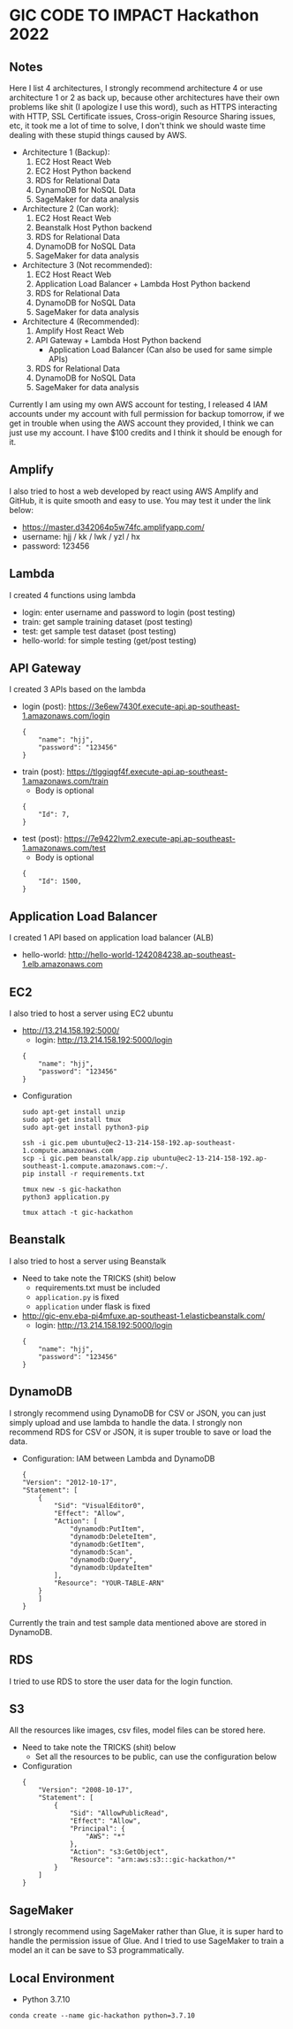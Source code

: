 # GIC CODE TO IMPACT Hackathon 2022

## Notes
Here I list 4 architectures, I strongly recommend architecture 4 or use architecture 1 or 2 as back up, because other architectures have their own problems like shit (I apologize I use this word), such as HTTPS interacting with HTTP, SSL Certificate issues, Cross-origin Resource Sharing issues, etc, it took me a lot of time to solve, I don't think we should waste time dealing with these stupid things caused by AWS.

* Architecture 1 (Backup):
    1. EC2 Host React Web
    2. EC2 Host Python backend
    3. RDS for Relational Data
    4. DynamoDB for NoSQL Data
    5. SageMaker for data analysis
* Architecture 2 (Can work):
    1. EC2 Host React Web
    2. Beanstalk Host Python backend
    3. RDS for Relational Data
    4. DynamoDB for NoSQL Data
    5. SageMaker for data analysis
* Architecture 3 (Not recommended):
    1. EC2 Host React Web
    2. Application Load Balancer + Lambda Host Python backend
    3. RDS for Relational Data
    4. DynamoDB for NoSQL Data
    5. SageMaker for data analysis
* Architecture 4 (Recommended):
    1. Amplify Host React Web
    2. API Gateway + Lambda Host Python backend
        * Application Load Balancer (Can also be used for same simple APIs)
    3. RDS for Relational Data
    4. DynamoDB for NoSQL Data
    5. SageMaker for data analysis

Currently I am using my own AWS account for testing, I released 4 IAM accounts under my account with full permission for backup tomorrow, if we get in trouble when using the AWS account they provided, I think we can just use my account. I have $100 credits and I think it should be enough for it.

## Amplify
I also tried to host a web developed by react using AWS Amplify and GitHub, it is quite smooth and easy to use.
You may test it under the link below:
* https://master.d342064p5w74fc.amplifyapp.com/
* username: hjj / kk / lwk / yzl / hx
* password: 123456

## Lambda
I created 4 functions using lambda
* login: enter username and password to login (post testing)
* train: get sample training dataset (post testing)
* test: get sample test dataset (post testing)
* hello-world: for simple testing (get/post testing)

## API Gateway
I created 3 APIs based on the lambda
* login (post): https://3e6ew7430f.execute-api.ap-southeast-1.amazonaws.com/login
    ```
    {
        "name": "hjj",
        "password": "123456"
    }
    ```
* train (post): https://tlggiqgf4f.execute-api.ap-southeast-1.amazonaws.com/train
    * Body is optional
    ```
    {
        "Id": 7,
    }
    ```
* test (post): https://7e9422lvm2.execute-api.ap-southeast-1.amazonaws.com/test
    * Body is optional
    ```
    {
        "Id": 1500,
    }
    ```

## Application Load Balancer
I created 1 API based on application load balancer (ALB)
* hello-world: http://hello-world-1242084238.ap-southeast-1.elb.amazonaws.com

## EC2
I also tried to host a server using EC2 ubuntu
* http://13.214.158.192:5000/
    * login: http://13.214.158.192:5000/login
    ```
    {
        "name": "hjj",
        "password": "123456"
    }
    ```
* Configuration
    ```
    sudo apt-get install unzip
    sudo apt-get install tmux
    sudo apt-get install python3-pip

    ssh -i gic.pem ubuntu@ec2-13-214-158-192.ap-southeast-1.compute.amazonaws.com
    scp -i gic.pem beanstalk/app.zip ubuntu@ec2-13-214-158-192.ap-southeast-1.compute.amazonaws.com:~/.
    pip install -r requirements.txt

    tmux new -s gic-hackathon
    python3 application.py

    tmux attach -t gic-hackathon
    ```

## Beanstalk
I also tried to host a server using Beanstalk
* Need to take note the TRICKS (shit) below
    * requirements.txt must be included
    * `application.py` is fixed
    * `application` under flask is fixed
* http://gic-env.eba-pi4mfuxe.ap-southeast-1.elasticbeanstalk.com/
    * login: http://13.214.158.192:5000/login
    ```
    {
        "name": "hjj",
        "password": "123456"
    }
    ```

## DynamoDB
I strongly recommend using DynamoDB for CSV or JSON, you can just simply upload and use lambda to handle the data. I strongly non recommend
RDS for CSV or JSON, it is super trouble to save or load the data.
* Configuration: IAM between Lambda and DynamoDB  
    ```
    {
    "Version": "2012-10-17",
    "Statement": [
        {
            "Sid": "VisualEditor0",
            "Effect": "Allow",
            "Action": [
                "dynamodb:PutItem",
                "dynamodb:DeleteItem",
                "dynamodb:GetItem",
                "dynamodb:Scan",
                "dynamodb:Query",
                "dynamodb:UpdateItem"
            ],
            "Resource": "YOUR-TABLE-ARN"
        }
        ]
    }
    ```

Currently the train and test sample data mentioned above are stored in DynamoDB.

## RDS
I tried to use RDS to store the user data for the login function.

## S3
All the resources like images, csv files, model files can be stored here.
* Need to take note the TRICKS (shit) below
    * Set all the resources to be public, can use the configuration below
* Configuration
    ```
    {
        "Version": "2008-10-17",
        "Statement": [
            {
                "Sid": "AllowPublicRead",
                "Effect": "Allow",
                "Principal": {
                    "AWS": "*"
                },
                "Action": "s3:GetObject",
                "Resource": "arn:aws:s3:::gic-hackathon/*"
            }
        ]
    }
    ```

## SageMaker
I strongly recommend using SageMaker rather than Glue, it is super hard to handle the permission issue of Glue. And I tried to use SageMaker to train a model an it can be save to S3 programmatically.

## Local Environment
* Python 3.7.10
```
conda create --name gic-hackathon python=3.7.10
```
